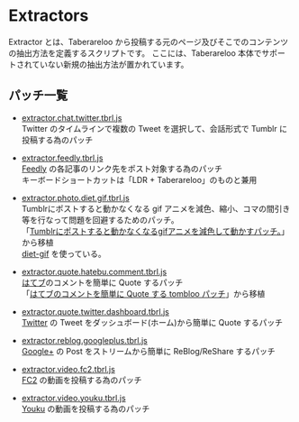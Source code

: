 # Extractors

Extractor とは、Taberareloo から投稿する元のページ及びそこでのコンテンツの抽出方法を定義するスクリプトです。
ここには、Taberareloo 本体でサポートされていない新規の抽出方法が置かれています。

## パッチ一覧

* [extractor.chat.twitter.tbrl.js](https://raw.github.com/YungSang/patches-for-taberareloo/master/extractors/extractor.chat.twitter.tbrl.js)  
	Twitter のタイムラインで複数の Tweet を選択して、会話形式で Tumblr に投稿する為のパッチ

* [extractor.feedly.tbrl.js](https://raw.github.com/YungSang/patches-for-taberareloo/master/extractors/extractor.feedly.tbrl.js)  
	[Feedly](http://cloud.feedly.com/) の各記事のリンク先をポスト対象する為のパッチ  
	キーボードショートカットは「LDR + Taberareloo」のものと兼用

* [extractor.photo.diet.gif.tbrl.js](https://raw.github.com/YungSang/patches-for-taberareloo/master/extractors/extractor.photo.diet.gif.tbrl.js)  
	Tumblrにポストすると動かなくなる gif アニメを減色、縮小、コマの間引き等を行なって問題を回避するためのパッチ。  
	「[Tumblrにポストすると動かなくなるgifアニメを減色して動かすパッチ。](https://github.com/polygonplanet/tombloo/blob/master/tombloo.extractor.diet.gif.js)」から移植  
	[diet-gif](http://diet-gif.herokuapp.com/) を使っている。

* [extractor.quote.hatebu.comment.tbrl.js](https://raw.github.com/YungSang/patches-for-taberareloo/master/extractors/extractor.quote.hatebu.comment.tbrl.js)  
	[はてブ](http://b.hatena.ne.jp)のコメントを簡単に Quote するパッチ  
	「[はてブのコメントを簡単に Quote する tombloo パッチ](https://gist.github.com/saitamanodoruji/4263416)」から移植

* [extractor.quote.twitter.dashboard.tbrl.js](https://raw.github.com/YungSang/patches-for-taberareloo/master/extractors/extractor.quote.twitter.dashboard.tbrl.js)  
	[Twitter](https://twitter.com/) の Tweet をダッシュボード(ホーム)から簡単に Quote するパッチ  

* [extractor.reblog.googleplus.tbrl.js](https://raw.github.com/YungSang/patches-for-taberareloo/master/extractors/extractor.reblog.googleplus.tbrl)  
	[Google+](https://plus.google.com/) の Post をストリームから簡単に ReBlog/ReShare するパッチ

* [extractor.video.fc2.tbrl.js](https://raw.github.com/YungSang/patches-for-taberareloo/master/extractors/extractor.video.fc2.tbrl.js)  
	[FC2](http://video.fc2.com/) の動画を投稿する為のパッチ

* [extractor.video.youku.tbrl.js](https://raw.github.com/YungSang/patches-for-taberareloo/master/extractors/extractor.video.youku.tbrl.js)  
	[Youku](http://www.youku.com/) の動画を投稿する為のパッチ

